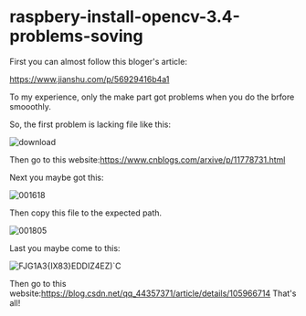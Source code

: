 # raspbery-install-opencv-3.4-problems-soving
First you can almost follow this bloger's article:

https://www.jianshu.com/p/56929416b4a1

To my experience, only the make part got problems when you do the brfore smooothly.

So, the first problem is lacking file like this:

![download](https://user-images.githubusercontent.com/75357598/113174888-6c459980-927d-11eb-9760-90bb69664948.gif)

Then go to this website:https://www.cnblogs.com/arxive/p/11778731.html

Next you maybe got this:

![001618](https://user-images.githubusercontent.com/75357598/113176932-9435fc80-927f-11eb-864a-25578ecb9647.png)

Then copy this file to the expected path.

![001805](https://user-images.githubusercontent.com/75357598/113177220-df500f80-927f-11eb-9bad-7d0cb503e4f4.png)

Last you maybe come to this:

![FJG1A3{IX83}EDDIZ4EZ)`C](https://user-images.githubusercontent.com/75357598/113175443-00176580-927e-11eb-885f-f7e8cfcb1553.png)

Then go to this website:https://blog.csdn.net/qq_44357371/article/details/105966714
That's all!
